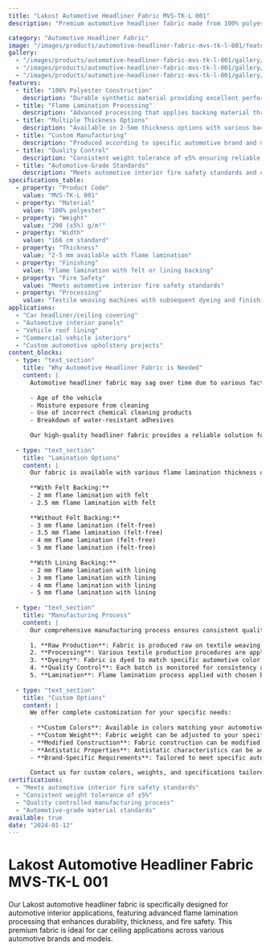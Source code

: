 ```yaml
---
title: "Lakost Automotive Headliner Fabric MVS-TK-L 001"
description: "Premium automotive headliner fabric made from 100% polyester with flame lamination processing for enhanced durability and fire safety in automotive interior applications"

category: "Automotive Headliner Fabric"
image: "/images/products/automotive-headliner-fabric-mvs-tk-l-001/featured.png"
gallery:
  - "/images/products/automotive-headliner-fabric-mvs-tk-l-001/gallery/1.png"
  - "/images/products/automotive-headliner-fabric-mvs-tk-l-001/gallery/2.png"
  - "/images/products/automotive-headliner-fabric-mvs-tk-l-001/gallery/3.png"
features:
  - title: "100% Polyester Construction"
    description: "Durable synthetic material providing excellent performance and longevity"
  - title: "Flame Lamination Processing"
    description: "Advanced processing that applies backing material through controlled burning for enhanced safety"
  - title: "Multiple Thickness Options"
    description: "Available in 2-5mm thickness options with various backing materials"
  - title: "Custom Manufacturing"
    description: "Produced according to specific automotive brand and model requirements"
  - title: "Quality Control"
    description: "Consistent weight tolerance of ±5% ensuring reliable performance"
  - title: "Automotive-Grade Standards"
    description: "Meets automotive interior fire safety standards and quality requirements"
specifications_table:
  - property: "Product Code"
    value: "MVS-TK-L 001"
  - property: "Material"
    value: "100% polyester"
  - property: "Weight"
    value: "290 (±5%) g/m²"
  - property: "Width"
    value: "166 cm standard"
  - property: "Thickness"
    value: "2-5 mm available with flame lamination"
  - property: "Finishing"
    value: "Flame lamination with felt or lining backing"
  - property: "Fire Safety"
    value: "Meets automotive interior fire safety standards"
  - property: "Processing"
    value: "Textile weaving machines with subsequent dyeing and finishing"
applications:
  - "Car headliner/ceiling covering"
  - "Automotive interior panels"
  - "Vehicle roof lining"
  - "Commercial vehicle interiors"
  - "Custom automotive upholstery projects"
content_blocks:
  - type: "text_section"
    title: "Why Automotive Headliner Fabric is Needed"
    content: |
      Automotive headliner fabric may sag over time due to various factors:
      
      - Age of the vehicle
      - Moisture exposure from cleaning
      - Use of incorrect chemical cleaning products
      - Breakdown of water-resistant adhesives
      
      Our high-quality headliner fabric provides a reliable solution for headliner restoration and replacement projects.
  
  - type: "text_section"
    title: "Lamination Options"
    content: |
      Our fabric is available with various flame lamination thickness options:
      
      **With Felt Backing:**
      - 2 mm flame lamination with felt
      - 2.5 mm flame lamination with felt
      
      **Without Felt Backing:**
      - 3 mm flame lamination (felt-free)
      - 3.5 mm flame lamination (felt-free)
      - 4 mm flame lamination (felt-free)
      - 5 mm flame lamination (felt-free)
      
      **With Lining Backing:**
      - 2 mm flame lamination with lining
      - 3 mm flame lamination with lining
      - 4 mm flame lamination with lining
      - 5 mm flame lamination with lining
  
  - type: "text_section"
    title: "Manufacturing Process"
    content: |
      Our comprehensive manufacturing process ensures consistent quality:
      
      1. **Raw Production**: Fabric is produced raw on textile weaving machines
      2. **Processing**: Various textile production procedures are applied
      3. **Dyeing**: Fabric is dyed to match specific automotive color requirements
      4. **Quality Control**: Each batch is monitored for consistency and quality
      5. **Lamination**: Flame lamination process applied with chosen backing material
  
  - type: "text_section"
    title: "Custom Options"
    content: |
      We offer complete customization for your specific needs:
      
      - **Custom Colors**: Available in colors matching your automotive brand requirements
      - **Custom Weight**: Fabric weight can be adjusted to your specifications
      - **Modified Construction**: Fabric construction can be modified for specific applications
      - **Antistatic Properties**: Antistatic characteristics can be added upon request
      - **Brand-Specific Requirements**: Tailored to meet specific automotive manufacturer standards
      
      Contact us for custom colors, weights, and specifications tailored to your automotive project requirements.
certifications:
  - "Meets automotive interior fire safety standards"
  - "Consistent weight tolerance of ±5%"
  - "Quality controlled manufacturing process"
  - "Automotive-grade material standards"
available: true
date: "2024-01-12"
---
```


# Lakost Automotive Headliner Fabric MVS-TK-L 001

Our Lakost automotive headliner fabric is specifically designed for automotive interior applications, featuring advanced flame lamination processing that enhances durability, thickness, and fire safety. This premium fabric is ideal for car ceiling applications across various automotive brands and models. 